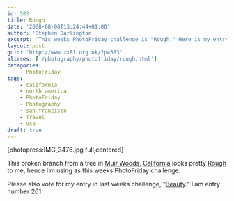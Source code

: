```yaml
---
id: 583
title: Rough
date: '2008-08-08T13:24:44+01:00'
author: 'Stephen Darlington'
excerpt: 'This weeks PhotoFriday challenge is "Rough." Here is my entry.'
layout: post
guid: 'http://www.zx81.org.uk/?p=583'
aliases: ['/photography/photofriday/rough.html']
categories:
    - PhotoFriday
tags:
    - california
    - north america
    - PhotoFriday
    - Photography
    - san francisco
    - Travel
    - usa
draft: true
---
```


\[photopress:IMG\_3476.jpg,full,centered\]

This broken branch from a tree in [Muir Woods](/travel/muir-woods.html), [California](/travel/california-2006.html) looks pretty [Rough](http://www.photofriday.com/archives/challenge/000797.php) to me, hence I’m using as this weeks PhotoFriday challenge.

Please also vote for my entry in last weeks challenge, “[Beauty](http://www.photofriday.com/linkviewer.php?id=795).” I am entry number 261.